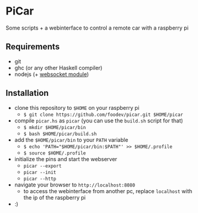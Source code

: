 # PiCar

Some scripts + a webinterface to control a remote car with a raspberry pi

## Requirements
- git
- ghc (or any other Haskell compiler)
- nodejs (+ [websocket module](https://github.com/theturtle32/WebSocket-Node))

## Installation
- clone this repository to `$HOME` on your raspberry pi
    + `$ git clone https://github.com/foodev/picar.git $HOME/picar`
- compile `picar.hs` as `picar` (you can use the `build.sh` script for that)
    + `$ mkdir $HOME/picar/bin`
    + `$ bash $HOME/picar/build.sh`
- add the `$HOME/picar/bin` to your `PATH` variable
    + `$ echo 'PATH="$HOME/picar/bin:$PATH"' >> $HOME/.profile`
    + `$ source $HOME/.profile`
- initialize the pins and start the webserver
    + `picar --export`
    + `picar --init`
    + `picar --http`
- navigate your browser to `http://localhost:8080`
    + to access the webinterface from another pc, replace `localhost` with the ip of the raspberry pi
- :)
